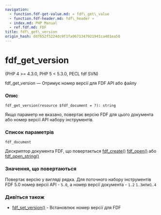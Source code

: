 ```yaml
---
navigation:
  - function.fdf-get-value.md: « fdf\_get\_value
  - function.fdf-header.md: fdf\_header »
  - index.md: PHP Manual
  - ref.fdf.md: FDF
title: fdf\_get\_version
origin_hash: ddf652f5224dc9f1fa9671347921941ca401ea50
---
```

# fdf\_get\_version

(PHP 4 >= 4.3.0, PHP 5 < 5.3.0, PECL fdf SVN)

fdf\_get\_version — Отримує номер версії для FDF API або файлу

### Опис

```methodsynopsis
fdf_get_version(resource $fdf_document = ?): string
```

Якщо параметр не вказано, повертає версію FDF для цього документа або номер версії API набору інструментів.

### Список параметрів

`fdf_document`

Дескриптор документа FDF, що повертається [fdf\_create()](function.fdf-create.md) [fdf\_open()](function.fdf-open.md) або [fdf\_open\_string()](function.fdf-open-string.md)

### Значення, що повертаються

Повертає версію у вигляді рядка. Для поточного набору інструментів FDF 5.0 номер версії API - `5.0`, а номер версії документа - `1.2` `1.3`или`1.4`

### Дивіться також

-   [fdf\_set\_version()](function.fdf-set-version.md) \- Встановлює номер версії для FDF
